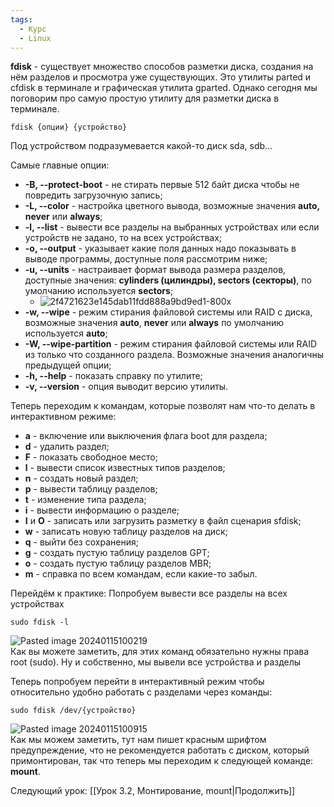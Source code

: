 ```yaml
---
tags:
  - Курс
  - Linux
---
```

**fdisk** - существует множество способов разметки диска, создания на нём разделов и просмотра уже существующих. Это утилиты parted и cfdisk в терминале и графическая утилита gparted. Однако сегодня мы поговорим про самую простую утилиту для разметки диска в терминале.

```
fdisk {опции} {устройство}
```
Под устройством подразумевается какой-то диск sda, sdb...

Самые главные опции:
- **-B, --protect-boot** - не стирать первые 512 байт диска чтобы не повредить загрузочную запись;
- **-L, --color** - настройка цветного вывода, возможные значения **auto, never** или **always**;
- **-l, --list** - вывести все разделы на выбранных устройствах или если устройств не задано, то на всех устройствах;
- **-o, --output** - указывает какие поля данных надо показывать в выводе программы, доступные поля рассмотрим ниже;
- **-u, --units** - настраивает формат вывода размера разделов, доступные значения: **cylinders (цилиндры), sectors (секторы)**, по умолчанию используется **sectors**;  
	- ![2f4721623e145dab11fdd888a9bd9ed1-800x](https://github.com/NyashMan/LinuxBaseCourse/assets/1348639/f4d83375-6f02-4031-b1ed-9eb8dae8192f)  
- **-w, --wipe** - режим стирания файловой системы или RAID с диска, возможные значения **auto**, **never** или **always** по умолчанию используется **auto**;
- **-W, --wipe-partition** - режим стирания файловой системы или RAID из только что созданного раздела. Возможные значения аналогичны предыдущей опции;
- **-h, --help** - показать справку по утилите;
- **-v, --version** - опция выводит версию утилиты.

Теперь переходим к командам, которые позволят нам что-то делать в интерактивном режиме:
- **a** - включение или выключения флага boot для раздела;
- **d** - удалить раздел;
- **F** - показать свободное место;
- **l** - вывести список известных типов разделов;
- **n** - создать новый раздел;
- **p** - вывести таблицу разделов;
- **t** - изменение типа раздела;
- **i** - вывести информацию о разделе;
- **I** и **O** - записать или загрузить разметку в файл сценария sfdisk;
- **w** - записать новую таблицу разделов на диск;
- **q** - выйти без сохранения;
- **g** - создать пустую таблицу разделов GPT;
- **o** - создать пустую таблицу разделов MBR;
- **m** - справка по всем командам, если какие-то забыл.

Перейдём к практике:
Попробуем вывести все разделы на всех устройствах
```
sudo fdisk -l
```  
![Pasted image 20240115100219](https://github.com/NyashMan/LinuxBaseCourse/assets/1348639/105ea5aa-713a-48a4-a9d0-83a613667ac9)  
Как вы можете заметить, для этих команд обязательно нужны права root (sudo). Ну и собственно, мы вывели все устройства и разделы

Теперь попробуем перейти в интерактивный режим чтобы относительно удобно работать с разделами через команды:
```
sudo fdisk /dev/{устройство}
```  
![Pasted image 20240115100915](https://github.com/NyashMan/LinuxBaseCourse/assets/1348639/f05d39e7-86e6-4494-835d-e535d40d1736)  
Как мы можем заметить, тут нам пишет красным шрифтом предупреждение, что не рекомендуется работать с диском, который примонтирован, так что теперь мы переходим к следующей команде: **mount**.

Следующий урок: [[Урок 3.2, Монтирование, mount|Продолжить]]
